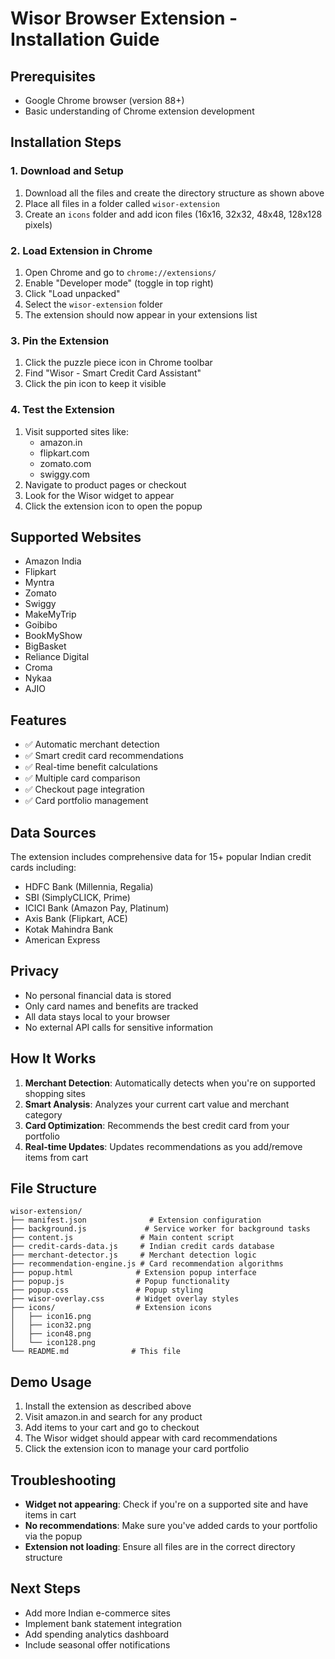 # Wisor Browser Extension - Installation Guide

## Prerequisites
- Google Chrome browser (version 88+)
- Basic understanding of Chrome extension development

## Installation Steps

### 1. Download and Setup
1. Download all the files and create the directory structure as shown above
2. Place all files in a folder called `wisor-extension`
3. Create an `icons` folder and add icon files (16x16, 32x32, 48x48, 128x128 pixels)

### 2. Load Extension in Chrome
1. Open Chrome and go to `chrome://extensions/`
2. Enable "Developer mode" (toggle in top right)
3. Click "Load unpacked"
4. Select the `wisor-extension` folder
5. The extension should now appear in your extensions list

### 3. Pin the Extension
1. Click the puzzle piece icon in Chrome toolbar
2. Find "Wisor - Smart Credit Card Assistant"
3. Click the pin icon to keep it visible

### 4. Test the Extension
1. Visit supported sites like:
   - amazon.in
   - flipkart.com
   - zomato.com
   - swiggy.com
2. Navigate to product pages or checkout
3. Look for the Wisor widget to appear
4. Click the extension icon to open the popup

## Supported Websites
- Amazon India
- Flipkart
- Myntra
- Zomato
- Swiggy
- MakeMyTrip
- Goibibo
- BookMyShow
- BigBasket
- Reliance Digital
- Croma
- Nykaa
- AJIO

## Features
- ✅ Automatic merchant detection
- ✅ Smart credit card recommendations
- ✅ Real-time benefit calculations
- ✅ Multiple card comparison
- ✅ Checkout page integration
- ✅ Card portfolio management

## Data Sources
The extension includes comprehensive data for 15+ popular Indian credit cards including:
- HDFC Bank (Millennia, Regalia)
- SBI (SimplyCLICK, Prime)
- ICICI Bank (Amazon Pay, Platinum)
- Axis Bank (Flipkart, ACE)
- Kotak Mahindra Bank
- American Express

## Privacy
- No personal financial data is stored
- Only card names and benefits are tracked
- All data stays local to your browser
- No external API calls for sensitive information

## How It Works
1. **Merchant Detection**: Automatically detects when you're on supported shopping sites
2. **Smart Analysis**: Analyzes your current cart value and merchant category
3. **Card Optimization**: Recommends the best credit card from your portfolio
4. **Real-time Updates**: Updates recommendations as you add/remove items from cart

## File Structure
```
wisor-extension/
├── manifest.json              # Extension configuration
├── background.js             # Service worker for background tasks
├── content.js               # Main content script
├── credit-cards-data.js     # Indian credit cards database
├── merchant-detector.js     # Merchant detection logic
├── recommendation-engine.js # Card recommendation algorithms
├── popup.html              # Extension popup interface
├── popup.js                # Popup functionality
├── popup.css               # Popup styling
├── wisor-overlay.css       # Widget overlay styles
├── icons/                  # Extension icons
│   ├── icon16.png
│   ├── icon32.png
│   ├── icon48.png
│   └── icon128.png
└── README.md              # This file
```

## Demo Usage
1. Install the extension as described above
2. Visit amazon.in and search for any product
3. Add items to your cart and go to checkout
4. The Wisor widget should appear with card recommendations
5. Click the extension icon to manage your card portfolio

## Troubleshooting
- **Widget not appearing**: Check if you're on a supported site and have items in cart
- **No recommendations**: Make sure you've added cards to your portfolio via the popup
- **Extension not loading**: Ensure all files are in the correct directory structure

## Next Steps
- Add more Indian e-commerce sites
- Implement bank statement integration
- Add spending analytics dashboard
- Include seasonal offer notifications